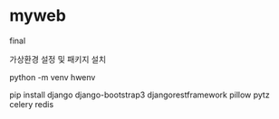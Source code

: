 # myweb
final


가상환경 설정 및 패키지 설치

python -m venv hwenv

pip install django django-bootstrap3 djangorestframework pillow pytz celery redis 

